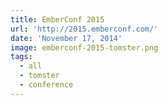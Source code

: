 ```yaml
---
title: EmberConf 2015
url: 'http://2015.emberconf.com/'
date: 'November 17, 2014'
image: emberconf-2015-tomster.png
tags:
  - all
  - tomster
  - conference
---
```

